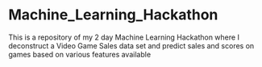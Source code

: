 # Machine_Learning_Hackathon
This is a repository of my 2 day Machine Learning Hackathon where I deconstruct a Video Game Sales data set and predict sales and scores on games based on various features available
